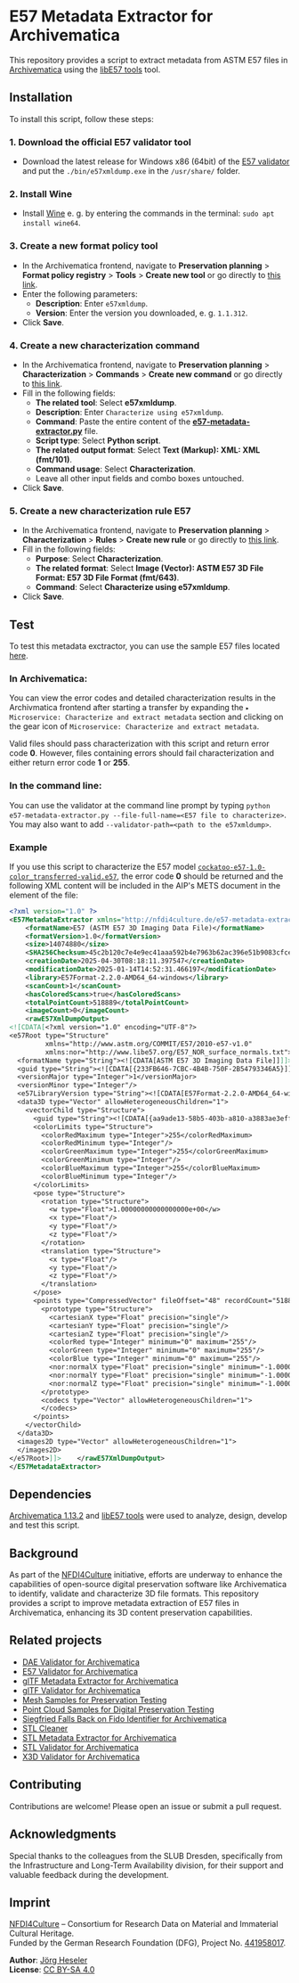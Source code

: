 # E57 Metadata Extractor for Archivematica

This repository provides a script to extract metadata from ASTM E57 files in [Archivematica](https://www.archivematica.org/) using the [libE57 tools](http://www.libe57.org/download.html) tool.

## Installation

To install this script, follow these steps:

### 1. Download the official E57 validator tool

- Download the latest release for Windows x86 (64bit) of the [E57 validator](http://www.libe57.org/download.html) and put the `./bin/e57xmldump.exe` in the `/usr/share/` folder.

### 2. Install Wine

- Install [Wine](https://www.winehq.org/) e. g. by entering the commands in the terminal: `sudo apt install wine64`.

### 3. Create a new format policy tool

- In the Archivematica frontend, navigate to **Preservation planning** > **Format policy registry** > **Tools** > **Create new tool** or go directly to [this link](http://10.10.10.20/fpr/fptool/create/).
- Enter the following parameters:
  - **Description**: Enter `e57xmldump`.
  - **Version**: Enter the version you downloaded, e. g. `1.1.312`.
- Click **Save**.

### 4. Create a new characterization command

- In the Archivematica frontend, navigate to **Preservation planning** > **Characterization** > **Commands** > **Create new command** or go directly to [this link](http://10.10.10.20/fpr/fpcommand/create/).
- Fill in the following fields:
  - **The related tool**: Select **e57xmldump**.
  - **Description**: Enter `Characterize using e57xmldump`.
  - **Command**: Paste the entire content of the [**e57-metadata-extractor.py**](./src/e57-metadata-extractor.py) file.
  - **Script type**: Select **Python script**.
  - **The related output format**: Select **Text (Markup): XML: XML (fmt/101)**.
  - **Command usage**: Select **Characterization**.
  - Leave all other input fields and combo boxes untouched.
- Click **Save**.

### 5. Create a new characterization rule E57

- In the Archivematica frontend, navigate to **Preservation planning** > **Characterization** > **Rules** > **Create new rule** or go directly to [this link](http://10.10.10.20/fpr/fprule/create/).
- Fill in the following fields:
  - **Purpose**: Select **Characterization**.
  - **The related format**: Select **Image (Vector): ASTM E57 3D File Format: E57 3D File Format (fmt/643)**.
  - **Command**: Select **Characterize using e57xmldump**.
- Click **Save**.

## Test

To test this metadata exctractor, you can use the sample E57 files located [here](https://github.com/JoergHeseler/point-cloud-samples-for-preservation-testing/tree/main/e57).

### In Archivematica:

You can view the error codes and detailed characterization results in the Archivmatica frontend after starting a transfer by expanding the `▸ Microservice: Characterize and extract metadata` section and clicking on the gear icon of `Microservice: Characterize and extract metadata`.

Valid files should pass characterization with this script and return error code **0**. However, files containing errors should fail characterization and either return error code **1** or **255**.

### In the command line:

You can use the validator at the command line prompt by typing `python e57-metadata-extractor.py --file-full-name=<E57 file to characterize>`. You may also want to add `--validator-path=<path to the e57xmldump>`.

### Example

If you use this script to characterize the E57 model [`cockatoo-e57-1.0-color_transferred-valid.e57`](https://github.com/JoergHeseler/point-cloud-samples-for-preservation-testing/blob/main/e57/cockatoo-e57-1.0-color_transferred-valid), the error code **0** should be returned and the following XML content will be included in the AIP's METS document in the <objectCharacteristicsExtension> element of the file:

```xml
<?xml version="1.0" ?>
<E57MetadataExtractor xmlns="http://nfdi4culture.de/e57-metadata-extractor1" xmlns:xsi="http://www.w3.org/2001/XMLSchema-instance" xsi:schemaLocation="http://nfdi4culture.de/e57-metadata-extractor1 https://raw.githubusercontent.com/JoergHeseler/e57-metadata-extractor-for-archivematica/refs/heads/main/src/e57-metadata-extractor.xsd">
    <formatName>E57 (ASTM E57 3D Imaging Data File)</formatName>
    <formatVersion>1.0</formatVersion>
    <size>14074880</size>
    <SHA256Checksum>45c2b120c7e4e9ec41aaa592b4e7963b62ac396e51b9083cfce3e36413145e58</SHA256Checksum>
    <creationDate>2025-04-30T08:18:11.397547</creationDate>
    <modificationDate>2025-01-14T14:52:31.466197</modificationDate>
    <library>E57Format-2.2.0-AMD64_64-windows</library>
    <scanCount>1</scanCount>
    <hasColoredScans>true</hasColoredScans>
    <totalPointCount>518889</totalPointCount>
    <imageCount>0</imageCount>
    <rawE57XmlDumpOutput>
<![CDATA[<?xml version="1.0" encoding="UTF-8"?>
<e57Root type="Structure"
         xmlns="http://www.astm.org/COMMIT/E57/2010-e57-v1.0"
         xmlns:nor="http://www.libe57.org/E57_NOR_surface_normals.txt">
  <formatName type="String"><![CDATA[ASTM E57 3D Imaging Data File]]]]><![CDATA[></formatName>
  <guid type="String"><![CDATA[{233FB646-7CBC-4B4B-750F-2B54793346A5}]]]]><![CDATA[></guid>
  <versionMajor type="Integer">1</versionMajor>
  <versionMinor type="Integer"/>
  <e57LibraryVersion type="String"><![CDATA[E57Format-2.2.0-AMD64_64-windows]]]]><![CDATA[></e57LibraryVersion>
  <data3D type="Vector" allowHeterogeneousChildren="1">
    <vectorChild type="Structure">
      <guid type="String"><![CDATA[{aa9ade13-58b5-403b-a810-a3883ae3effb}]]]]><![CDATA[></guid>
      <colorLimits type="Structure">
        <colorRedMaximum type="Integer">255</colorRedMaximum>
        <colorRedMinimum type="Integer"/>
        <colorGreenMaximum type="Integer">255</colorGreenMaximum>
        <colorGreenMinimum type="Integer"/>
        <colorBlueMaximum type="Integer">255</colorBlueMaximum>
        <colorBlueMinimum type="Integer"/>
      </colorLimits>
      <pose type="Structure">
        <rotation type="Structure">
          <w type="Float">1.00000000000000000e+00</w>
          <x type="Float"/>
          <y type="Float"/>
          <z type="Float"/>
        </rotation>
        <translation type="Structure">
          <x type="Float"/>
          <y type="Float"/>
          <z type="Float"/>
        </translation>
      </pose>
      <points type="CompressedVector" fileOffset="48" recordCount="518889">
        <prototype type="Structure">
          <cartesianX type="Float" precision="single"/>
          <cartesianY type="Float" precision="single"/>
          <cartesianZ type="Float" precision="single"/>
          <colorRed type="Integer" minimum="0" maximum="255"/>
          <colorGreen type="Integer" minimum="0" maximum="255"/>
          <colorBlue type="Integer" minimum="0" maximum="255"/>
          <nor:normalX type="Float" precision="single" minimum="-1.0000000e+00" maximum="1.0000000e+00"/>
          <nor:normalY type="Float" precision="single" minimum="-1.0000000e+00" maximum="1.0000000e+00"/>
          <nor:normalZ type="Float" precision="single" minimum="-1.0000000e+00" maximum="1.0000000e+00"/>
        </prototype>
        <codecs type="Vector" allowHeterogeneousChildren="1">
        </codecs>
      </points>
    </vectorChild>
  </data3D>
  <images2D type="Vector" allowHeterogeneousChildren="1">
  </images2D>
</e57Root>]]>    </rawE57XmlDumpOutput>
</E57MetadataExtractor>
```

## Dependencies

[Archivematica 1.13.2](https://github.com/artefactual/archivematica/releases/tag/v1.13.2) and [libE57 tools](http://www.libe57.org/download.html) were used to analyze, design, develop and test this script.

## Background

As part of the [NFDI4Culture](https://nfdi4culture.de/) initiative, efforts are underway to enhance the capabilities of open-source digital preservation software like Archivematica to identify, validate and characterize 3D file formats. This repository provides a script to improve metadata extraction of E57 files in Archivematica, enhancing its 3D content preservation capabilities.

## Related projects

- [DAE Validator for Archivematica](https://github.com/JoergHeseler/dae-validator-for-archivematica)
- [E57 Validator for Archivematica](https://github.com/JoergHeseler/e57-validator-for-archivematica)
- [glTF Metadata Extractor for Archivematica](https://github.com/JoergHeseler/gltf-metadata-extractor-for-archivematica)
- [glTF Validator for Archivematica](https://github.com/JoergHeseler/gltf-validator-for-archivematica)
- [Mesh Samples for Preservation Testing](https://github.com/JoergHeseler/mesh-samples-for-preservation-testing)
- [Point Cloud Samples for Digital Preservation Testing](https://github.com/JoergHeseler/point-cloud-samples-for-preservation-testing)
- [Siegfried Falls Back on Fido Identifier for Archivematica](https://github.com/JoergHeseler/siegfried-falls-back-on-fido-identifier-for-archivematica)
- [STL Cleaner](https://github.com/JoergHeseler/stl-cleaner)
- [STL Metadata Extractor for Archivematica](https://github.com/JoergHeseler/stl-metadata-extractor-for-archivematica)
- [STL Validator for Archivematica](https://github.com/JoergHeseler/stl-validator-for-archivematica)
- [X3D Validator for Archivematica](https://github.com/JoergHeseler/x3d-validator-for-archivematica)

## Contributing

Contributions are welcome! Please open an issue or submit a pull request.

## Acknowledgments

Special thanks to the colleagues from the SLUB Dresden, specifically from the Infrastructure and Long-Term Availability division, for their support and valuable feedback during the development.

## Imprint

[NFDI4Culture](https://nfdi4culture.de/) – Consortium for Research Data on Material and Immaterial Cultural Heritage.  
Funded by the German Research Foundation (DFG), Project No. [441958017](https://gepris.dfg.de/gepris/projekt/441958017).

**Author**: [Jörg Heseler](https://orcid.org/0000-0002-1497-627X)  
**License**: [CC BY-SA 4.0](https://creativecommons.org/licenses/by-sa/4.0/)
